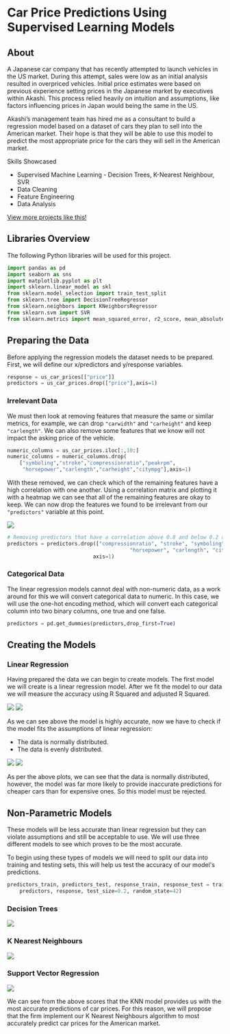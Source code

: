 # Car Price Predictions Using Supervised Learning Models

## About

A Japanese car company that has recently attempted to launch vehicles in the US market. During this attempt, sales were low as an initial analysis resulted in overpriced vehicles. Initial price estimates were based on previous experience setting prices in the Japanese market by executives within Akashi. This process relied heavily on intuition and assumptions, like factors influencing prices in Japan would being the same in the US.

Akashi’s management team has hired me as a consultant to build a regression model based on a dataset of cars they plan to sell into the American market. Their hope is that they will be able to use this model to predict the most appropriate price for the cars they will sell in the American market.

Skills Showcased

-   Supervised Machine Learning - Decision Trees, K-Nearest Neighbour, SVR
-   Data Cleaning
-   Feature Engineering
-   Data Analysis

[View more projects like this!](https://jeff-bow.github.io/)

## Libraries Overview

The following Python libraries will be used for this project.

``` python
import pandas as pd
import seaborn as sns
import matplotlib.pyplot as plt
import sklearn.linear_model as skl 
from sklearn.model_selection import train_test_split
from sklearn.tree import DecisionTreeRegressor
from sklearn.neighbors import KNeighborsRegressor
from sklearn.svm import SVR
from sklearn.metrics import mean_squared_error, r2_score, mean_absolute_error
```

## Preparing the Data

Before applying the regression models the dataset needs to be prepared. First, we will define our x/predictors and y/response variables.

``` python
response = us_car_prices[["price"]]
predictors = us_car_prices.drop(["price"],axis=1)
```

### Irrelevant Data

We must then look at removing features that measure the same or similar metrics, for example, we can drop `"carwidth"` and `"carheight"` and keep `"carlength"`. We can also remove some features that we know will not impact the asking price of the vehicle.

``` python
numeric_columns = us_car_prices.iloc[:,10:]
numeric_columns = numeric_columns.drop(
    ["symboling","stroke","compressionratio","peakrpm",
     "horsepower","carlength","carheight","citympg"],axis=1)
```

With these removed, we can check which of the remaining features have a high correlation with one another. Using a correlation matrix and plotting it with a heatmap we can see that all of the remaining features are okay to keep. We can now drop the features we found to be irrelevant from our `"predictors"` variable at this point.

![](Images/heatmap.png)

``` python
# Removing predictors that have a correlation above 0.8 and below 0.2 and updating variable
predictors = predictors.drop(["compressionratio", "stroke", "symboling", "peakrpm",
                                        "horsepower", "carlength", "citympg", "carwidth", "carheight"],
                            axis=1)
```

### Categorical Data

The linear regression models cannot deal with non-numeric data, as a work around for this we will convert categorical data to numeric. In this case, we will use the one-hot encoding method, which will convert each categorical column into two binary columns, one true and one false.

``` python
predictors = pd.get_dummies(predictors,drop_first=True)
```

## Creating the Models

### Linear Regression

Having prepared the data we can begin to create models. The first model we will create is a linear regression model. After we fit the model to our data we will measure the accuracy using R Squared and adjusted R Squared.

![](Images/r_squared.png)
![](Images/adjusted_r_squared.png)

As we can see above the model is highly accurate, now we have to check if the model fits the assumptions of linear regression:

-   The data is normally distributed.
-   The data is evenly distributed.

![](Images/dist.png) ![](Images/Homoscedascity.png)

As per the above plots, we can see that the data is normally distributed, however, the model was far more likely to provide inaccurate predictions for cheaper cars than for expensive ones. So this model must be rejected.

## Non-Parametric Models

These models will be less accurate than linear regression but they can violate assumptions and still be acceptable to use. We will use three different models to see which proves to be the most accurate.

To begin using these types of models we will need to split our data into training and testing sets, this will help us test the accuracy of our model's predictions.

``` python
predictors_train, predictors_test, response_train, response_test = train_test_split(
    predictors, response, test_size=0.2, random_state=42)
```

### Decision Trees

![](Images/decisiontree_output.png)

### K Nearest Neighbours

![](Images/KNN_output.png)

### Support Vector Regression

![](Images/SVR_output.png)

We can see from the above scores that the KNN model provides us with the most accurate predictions of car prices. For this reason, we will propose that the firm implement our K Nearest Neighbours algorithm to most accurately predict car prices for the American market.
